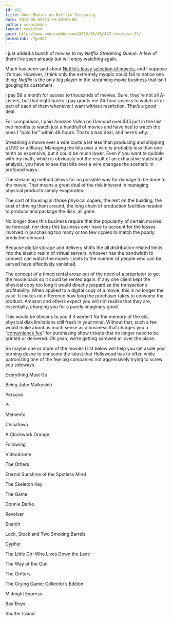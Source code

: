 ```yaml
---
id: 462
title: Good Movies on Netflix Streaming
date: 2012-05-05T23:39:49+00:00
author: seancamden
layout: revision
guid: http://www.seancamden.com/2012/05/05/437-revision-25/
permalink: /?p=462
---
```

I just added a bunch of movies to my _Netflix Streaming Queue_. A few of them I&#8217;ve seen already but will enjoy watching again. 

Much has been said about [Netflix&#8217;s lousy selection of movies](http://www.forbes.com/sites/frederickallen/2011/02/02/netflixs-lousy-selection-of-movies/), and I suppose it&#8217;s true. However, I think only the extremely myopic could fail to notice one thing: _Netflix_ is the only big player in the streaming movie business that isn&#8217;t gouging its customers.

I pay $8 a month for access to thousands of movies. Sure, they&#8217;re not all A-Listers, but that eight bucks I pay grants me 24-hour access to watch all or part of each of them whenever I want without restriction. That&#8217;s a good deal.

For comparison, I paid _Amazon Video on Demand_ over $35 just in the last two months to watch just a handfull of movies and have had to watch the ones I &#8220;paid for&#8221; within 48 hours. That&#8217;s a bad deal, and here&#8217;s why: 

Streaming a movie over a wire costs a lot less than producing and shipping a DVD or a Bluray. Managing the bits over a wire is probably less than one tenth as expensive, but it could be much lower. Even if you want to quibble with my math, which is obviously not the result of an exhaustive statistical analysis, you have to see that bits over a wire changes the scenario in profound ways. 

The streaming method allows for no possible way for damage to be done to the movie. That means a great deal of the risk inherent in managing physical products simply evaporates.

The cost of housing all those physical copies, the rent on the building, the cost of driving them around, the long chain of production facilities needed to produce and package the disk: all gone.

No longer does this business require that the popularity of certain movies be forecast, nor does this business ever have to account for the losses involved in purchasing too many or too few copies to match the poorly predicted demand.

Because digital storage and delivery shifts the all distribution related limits into the elastic realm of virtual servers, whoever has the bandwidth to connect can watch the movie. Limits to the number of people who can be served have effectively vanished.

The concept of a timed rental arose out of the need of a proprietor to get the movie back so it could be rented again. If any one client kept the physical copy too long it would directly jeopardize the transaction&#8217;s profitability. When applied to a digital copy of a movie, this is no longer the case. It makes no difference how long the purchaser takes to consume the product. Amazon and others expect you will not realize that they are, essentially, charging you for a purely imaginary good.

This would be obvious to you if it weren&#8217;t for the memory of the old, physical disk limitations still fresh in your mind. Without that, such a fee would make about as much sense as a business that charges you a &#8220;[convenience fee](http://www.thedailybizarre.com/?p=173)&#8221; for purchasing show tickets that no longer need to be printed or delivered. Oh yeah, we&#8217;re getting screwed all over the place.

So maybe one or more of the movies I list below will help you set aside your burning desire to consume the latest that Hollywood has to offer, while patronizing one of the few big companies not aggressively trying to screw you sideways.

Everything Must Go
  
Being John Malkovich
  
Persona
  
Pi
  
Memento
  
Chinatown
  
A Clockwork Orange
  
Following
  
Videodrome
  
The Others
  
Eternal Sunshine of the Spotless Mind
  
The Skeleton Key
  
The Game
  
Donnie Darko
  
Revolver
  
Snatch
  
Lock, Stock and Two Smoking Barrels
  
Cypher
  
The Little Girl Who Lives Down the Lane
  
The Way of the Gun
  
The Grifters
  
The Crying Game: Collector&#8217;s Edition
  
Midnight Express
  
Bad Boys
  
Shutter Island